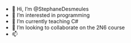 - 👋 Hi, I’m @StephaneDesmeules
- 👀 I’m interested in programming
- 🌱 I’m currently teaching C#
- 💞️ I’m looking to collaborate on the 2N6 course
- 📫

<!---
StephaneDesmeules/StephaneDesmeules is a ✨ special ✨ repository because its `README.md` (this file) appears on your GitHub profile.
You can click the Preview link to take a look at your changes.
--->

